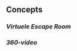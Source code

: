 ## Concepts

### *Virtuele Escape Room* <!-- .element: class="fragment" -->

### *360-video* <!-- .element: class="fragment" -->